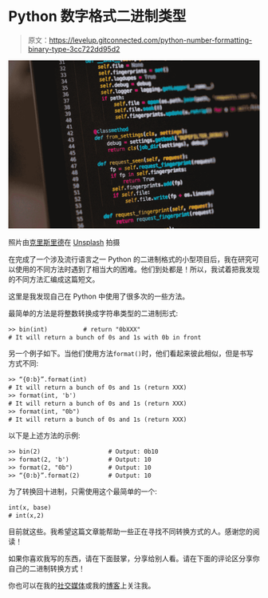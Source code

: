 # Python 数字格式二进制类型

> 原文：<https://levelup.gitconnected.com/python-number-formatting-binary-type-3cc722dd95d2>

![](img/0dd9de8b1a621f0ccf701e4cc2978d53.png)

照片由[克里斯里德](https://unsplash.com/@cdr6934?utm_source=unsplash&utm_medium=referral&utm_content=creditCopyText)在 [Unsplash](https://unsplash.com/search/photos/python-programming?utm_source=unsplash&utm_medium=referral&utm_content=creditCopyText) 拍摄

在完成了一个涉及流行语言之一 Python 的二进制格式的小型项目后，我在研究可以使用的不同方法时遇到了相当大的困难。他们到处都是！所以，我试着把我发现的不同方法汇编成这篇短文。

这里是我发现自己在 Python 中使用了很多次的一些方法。

最简单的方法是将整数转换成字符串类型的二进制形式:

```
>> bin(int)          # return "0bXXX"
# It will return a bunch of 0s and 1s with 0b in front
```

另一个例子如下。当他们使用方法`format()`时，他们看起来彼此相似，但是书写方式不同:

```
>> “{0:b}”.format(int) 
# It will return a bunch of 0s and 1s (return XXX)
>> format(int, 'b') 
# It will return a bunch of 0s and 1s (return XXX)
>> format(int, "0b") 
# It will return a bunch of 0s and 1s (return XXX)
```

以下是上述方法的示例:

```
>> bin(2)                   # Output: 0b10
>> format(2, 'b')           # Output: 10
>> format(2, "0b")          # Output: 10
>> “{0:b}”.format(2)        # Output: 10
```

为了转换回十进制，只需使用这个最简单的一个:

```
int(x, base)
# int(x,2)
```

目前就这些。我希望这篇文章能帮助一些正在寻找不同转换方式的人。感谢您的阅读！

如果你喜欢我写的东西，请在下面鼓掌，分享给别人看。请在下面的评论区分享你自己的二进制转换方式！

你也可以在我的[社交媒体](https://twitter.com/Ded_busterZ)或我的[博客](http://deddytandean.com/dyslog/)上关注我。